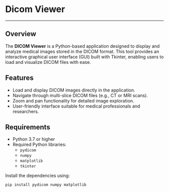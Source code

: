 # Dicom Viewer
----
## Overview
The **DICOM Viewer** is a Python-based application designed to display and analyze medical images stored in the DICOM format. This tool provides an interactive graphical user interface (GUI) built with Tkinter, enabling users to load and visualize DICOM files with ease.

## Features
- Load and display DICOM images directly in the application.
- Navigate through multi-slice DICOM files (e.g., CT or MRI scans).
- Zoom and pan functionality for detailed image exploration.
- User-friendly interface suitable for medical professionals and researchers.

## Requirements
- Python 3.7 or higher
- Required Python libraries:
  - `pydicom`
  - `numpy`
  - `matplotlib`
  - `tkinter`

Install the dependencies using:
```bash
pip install pydicom numpy matplotlib

